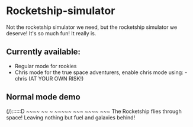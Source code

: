 # Rocketship-simulator
Not the rocketship simulator we need, but the rocketship simulator we deserve!
It's so much fun! It really is.

## Currently available:
- Regular mode for rookies
- Chris mode for the true space adventurers, enable chris mode using: -chris (AT YOUR OWN RISK!)

## Normal mode demo
(_)_)::::::D ~~~~ ~~ ~ ~~~~~ ~~~ ~~~~ ~~~
The Rocketship flies through space! Leaving nothing but fuel and galaxies behind!
